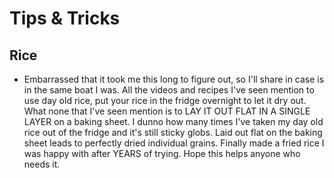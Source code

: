 # Tips & Tricks

## Rice

* Embarrassed that it took me this long to figure out, so I'll share in case is in the same boat I was. All the videos and recipes I've seen mention to use day old rice, put your rice in the fridge overnight to let it dry out. What none that I've seen mention is to LAY IT OUT FLAT IN A SINGLE LAYER on a baking sheet. I dunno how many times I've taken my day old rice out of the fridge and it's still sticky globs. Laid out flat on the baking sheet leads to perfectly dried individual grains. Finally made a fried rice I was happy with after YEARS of trying. Hope this helps anyone who needs it.